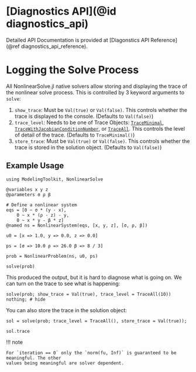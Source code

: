 # [Diagnostics API](@id diagnostics_api)

Detailed API Documentation is provided at
[Diagonstics API Reference](@ref diagnostics_api_reference).

# Logging the Solve Process

All NonlinearSolve.jl native solvers allow storing and displaying the trace of the nonlinear
solve process. This is controlled by 3 keyword arguments to `solve`:

 1. `show_trace`: Must be `Val(true)` or `Val(false)`. This controls whether the trace is
    displayed to the console. (Defaults to `Val(false)`)
 2. `trace_level`: Needs to be one of Trace Objects: [`TraceMinimal`](@ref),
    [`TraceWithJacobianConditionNumber`](@ref), or [`TraceAll`](@ref). This controls the
    level of detail of the trace. (Defaults to `TraceMinimal()`)
 3. `store_trace`: Must be `Val(true)` or `Val(false)`. This controls whether the trace is
    stored in the solution object. (Defaults to `Val(false)`)

## Example Usage

```@example tracing
using ModelingToolkit, NonlinearSolve

@variables x y z
@parameters σ ρ β

# Define a nonlinear system
eqs = [0 ~ σ * (y - x),
    0 ~ x * (ρ - z) - y,
    0 ~ x * y - β * z]
@named ns = NonlinearSystem(eqs, [x, y, z], [σ, ρ, β])

u0 = [x => 1.0, y => 0.0, z => 0.0]

ps = [σ => 10.0 ρ => 26.0 β => 8 / 3]

prob = NonlinearProblem(ns, u0, ps)

solve(prob)
```

This produced the output, but it is hard to diagnose what is going on. We can turn on
the trace to see what is happening:

```@example tracing
solve(prob; show_trace = Val(true), trace_level = TraceAll(10))
nothing; # hide
```

You can also store the trace in the solution object:

```@example tracing
sol = solve(prob; trace_level = TraceAll(), store_trace = Val(true));

sol.trace
```

!!! note
    
    For `iteration == 0` only the `norm(fu, Inf)` is guaranteed to be meaningful. The other
    values being meaningful are solver dependent.
